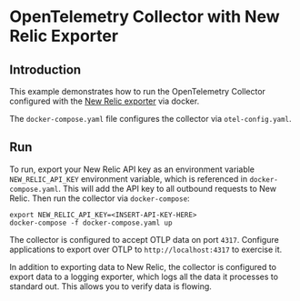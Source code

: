 # OpenTelemetry Collector with New Relic Exporter

## Introduction

This example demonstrates how to run the OpenTelemetry Collector configured with the [New Relic exporter](https://github.com/open-telemetry/opentelemetry-collector-contrib/tree/main/exporter/newrelicexporter) via docker.

The `docker-compose.yaml` file configures the collector via `otel-config.yaml`.

## Run

To run, export your New Relic API key as an environment variable `NEW_RELIC_API_KEY` environment variable, which is referenced in `docker-compose.yaml`. This will add the API key to all outbound requests to New Relic. Then run the collector via `docker-compose`:

```shell
export NEW_RELIC_API_KEY=<INSERT-API-KEY-HERE>
docker-compose -f docker-compose.yaml up
```

The collector is configured to accept OTLP data on port `4317`. Configure applications to export over OTLP to `http://localhost:4317` to exercise it.

In addition to exporting data to New Relic, the collector is configured to export data to a logging exporter, which logs all the data it processes to standard out. This allows you to verify data is flowing.